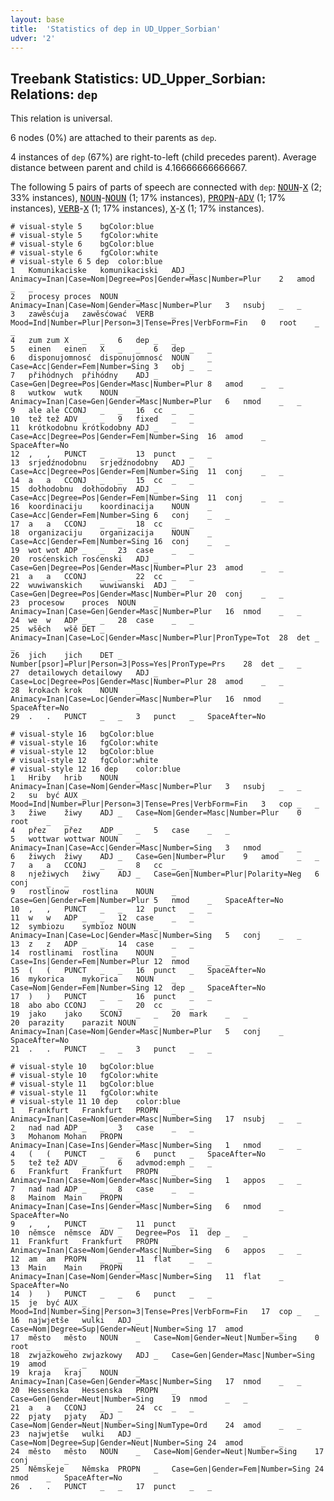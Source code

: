 ```yaml
---
layout: base
title:  'Statistics of dep in UD_Upper_Sorbian'
udver: '2'
---
```


## Treebank Statistics: UD_Upper_Sorbian: Relations: `dep`

This relation is universal.

6 nodes (0%) are attached to their parents as `dep`.

4 instances of `dep` (67%) are right-to-left (child precedes parent).
Average distance between parent and child is 4.16666666666667.

The following 5 pairs of parts of speech are connected with `dep`: <tt><a href="hsb-pos-NOUN.html">NOUN</a></tt>-<tt><a href="hsb-pos-X.html">X</a></tt> (2; 33% instances), <tt><a href="hsb-pos-NOUN.html">NOUN</a></tt>-<tt><a href="hsb-pos-NOUN.html">NOUN</a></tt> (1; 17% instances), <tt><a href="hsb-pos-PROPN.html">PROPN</a></tt>-<tt><a href="hsb-pos-ADV.html">ADV</a></tt> (1; 17% instances), <tt><a href="hsb-pos-VERB.html">VERB</a></tt>-<tt><a href="hsb-pos-X.html">X</a></tt> (1; 17% instances), <tt><a href="hsb-pos-X.html">X</a></tt>-<tt><a href="hsb-pos-X.html">X</a></tt> (1; 17% instances).


~~~ conllu
# visual-style 5	bgColor:blue
# visual-style 5	fgColor:white
# visual-style 6	bgColor:blue
# visual-style 6	fgColor:white
# visual-style 6 5 dep	color:blue
1	Komunikaciske	komunikaciski	ADJ	_	Animacy=Inan|Case=Nom|Degree=Pos|Gender=Masc|Number=Plur	2	amod	_	_
2	procesy	proces	NOUN	_	Animacy=Inan|Case=Nom|Gender=Masc|Number=Plur	3	nsubj	_	_
3	zawěsćuja	zawěsćować	VERB	_	Mood=Ind|Number=Plur|Person=3|Tense=Pres|VerbForm=Fin	0	root	_	_
4	zum	zum	X	_	_	6	dep	_	_
5	einen	einen	X	_	_	6	dep	_	_
6	disponujomnosć	disponujomnosć	NOUN	_	Case=Acc|Gender=Fem|Number=Sing	3	obj	_	_
7	přihódnych	přihódny	ADJ	_	Case=Gen|Degree=Pos|Gender=Masc|Number=Plur	8	amod	_	_
8	wutkow	wutk	NOUN	_	Animacy=Inan|Case=Gen|Gender=Masc|Number=Plur	6	nmod	_	_
9	ale	ale	CCONJ	_	_	16	cc	_	_
10	tež	tež	ADV	_	_	9	fixed	_	_
11	krótkodobnu	krótkodobny	ADJ	_	Case=Acc|Degree=Pos|Gender=Fem|Number=Sing	16	amod	_	SpaceAfter=No
12	,	,	PUNCT	_	_	13	punct	_	_
13	srjedźnodobnu	srjedźnodobny	ADJ	_	Case=Acc|Degree=Pos|Gender=Fem|Number=Sing	11	conj	_	_
14	a	a	CCONJ	_	_	15	cc	_	_
15	dołhodobnu	dołhodobny	ADJ	_	Case=Acc|Degree=Pos|Gender=Fem|Number=Sing	11	conj	_	_
16	koordinaciju	koordinacija	NOUN	_	Case=Acc|Gender=Fem|Number=Sing	6	conj	_	_
17	a	a	CCONJ	_	_	18	cc	_	_
18	organizaciju	organizacija	NOUN	_	Case=Acc|Gender=Fem|Number=Sing	16	conj	_	_
19	wot	wot	ADP	_	_	23	case	_	_
20	rosćenskich	rosćenski	ADJ	_	Case=Gen|Degree=Pos|Gender=Masc|Number=Plur	23	amod	_	_
21	a	a	CCONJ	_	_	22	cc	_	_
22	wuwiwanskich	wuwiwanski	ADJ	_	Case=Gen|Degree=Pos|Gender=Masc|Number=Plur	20	conj	_	_
23	procesow	proces	NOUN	_	Animacy=Inan|Case=Gen|Gender=Masc|Number=Plur	16	nmod	_	_
24	we	w	ADP	_	_	28	case	_	_
25	wšěch	wšě	DET	_	Animacy=Inan|Case=Loc|Gender=Masc|Number=Plur|PronType=Tot	28	det	_	_
26	jich	jich	DET	_	Number[psor]=Plur|Person=3|Poss=Yes|PronType=Prs	28	det	_	_
27	detailowych	detailowy	ADJ	_	Case=Loc|Degree=Pos|Gender=Masc|Number=Plur	28	amod	_	_
28	krokach	krok	NOUN	_	Animacy=Inan|Case=Loc|Gender=Masc|Number=Plur	16	nmod	_	SpaceAfter=No
29	.	.	PUNCT	_	_	3	punct	_	SpaceAfter=No

~~~


~~~ conllu
# visual-style 16	bgColor:blue
# visual-style 16	fgColor:white
# visual-style 12	bgColor:blue
# visual-style 12	fgColor:white
# visual-style 12 16 dep	color:blue
1	Hriby	hrib	NOUN	_	Animacy=Inan|Case=Nom|Gender=Masc|Number=Plur	3	nsubj	_	_
2	su	być	AUX	_	Mood=Ind|Number=Plur|Person=3|Tense=Pres|VerbForm=Fin	3	cop	_	_
3	žiwe	žiwy	ADJ	_	Case=Nom|Gender=Masc|Number=Plur	0	root	_	_
4	přez	přez	ADP	_	_	5	case	_	_
5	wottwar	wottwar	NOUN	_	Animacy=Inan|Case=Acc|Gender=Masc|Number=Sing	3	nmod	_	_
6	žiwych	žiwy	ADJ	_	Case=Gen|Number=Plur	9	amod	_	_
7	a	a	CCONJ	_	_	8	cc	_	_
8	nježiwych	žiwy	ADJ	_	Case=Gen|Number=Plur|Polarity=Neg	6	conj	_	_
9	rostlinow	rostlina	NOUN	_	Case=Gen|Gender=Fem|Number=Plur	5	nmod	_	SpaceAfter=No
10	,	,	PUNCT	_	_	12	punct	_	_
11	w	w	ADP	_	_	12	case	_	_
12	symbiozu	symbioz	NOUN	_	Animacy=Inan|Case=Loc|Gender=Masc|Number=Sing	5	conj	_	_
13	z	z	ADP	_	_	14	case	_	_
14	rostlinami	rostlina	NOUN	_	Case=Ins|Gender=Fem|Number=Plur	12	nmod	_	_
15	(	(	PUNCT	_	_	16	punct	_	SpaceAfter=No
16	mykorica	mykorica	NOUN	_	Case=Nom|Gender=Fem|Number=Sing	12	dep	_	SpaceAfter=No
17	)	)	PUNCT	_	_	16	punct	_	_
18	abo	abo	CCONJ	_	_	20	cc	_	_
19	jako	jako	SCONJ	_	_	20	mark	_	_
20	parazity	parazit	NOUN	_	Animacy=Inan|Case=Nom|Gender=Masc|Number=Plur	5	conj	_	SpaceAfter=No
21	.	.	PUNCT	_	_	3	punct	_	_

~~~


~~~ conllu
# visual-style 10	bgColor:blue
# visual-style 10	fgColor:white
# visual-style 11	bgColor:blue
# visual-style 11	fgColor:white
# visual-style 11 10 dep	color:blue
1	Frankfurt	Frankfurt	PROPN	_	Animacy=Inan|Case=Nom|Gender=Masc|Number=Sing	17	nsubj	_	_
2	nad	nad	ADP	_	_	3	case	_	_
3	Mohanom	Mohan	PROPN	_	Animacy=Inan|Case=Ins|Gender=Masc|Number=Sing	1	nmod	_	_
4	(	(	PUNCT	_	_	6	punct	_	SpaceAfter=No
5	tež	tež	ADV	_	_	6	advmod:emph	_	_
6	Frankfurt	Frankfurt	PROPN	_	Animacy=Inan|Case=Nom|Gender=Masc|Number=Sing	1	appos	_	_
7	nad	nad	ADP	_	_	8	case	_	_
8	Mainom	Main	PROPN	_	Animacy=Inan|Case=Ins|Gender=Masc|Number=Sing	6	nmod	_	SpaceAfter=No
9	,	,	PUNCT	_	_	11	punct	_	_
10	němsce	němsce	ADV	_	Degree=Pos	11	dep	_	_
11	Frankfurt	Frankfurt	PROPN	_	Animacy=Inan|Case=Nom|Gender=Masc|Number=Sing	6	appos	_	_
12	am	am	PROPN	_	_	11	flat	_	_
13	Main	Main	PROPN	_	Animacy=Inan|Case=Nom|Gender=Masc|Number=Sing	11	flat	_	SpaceAfter=No
14	)	)	PUNCT	_	_	6	punct	_	_
15	je	być	AUX	_	Mood=Ind|Number=Sing|Person=3|Tense=Pres|VerbForm=Fin	17	cop	_	_
16	najwjetše	wulki	ADJ	_	Case=Nom|Degree=Sup|Gender=Neut|Number=Sing	17	amod	_	_
17	město	město	NOUN	_	Case=Nom|Gender=Neut|Number=Sing	0	root	_	_
18	zwjazkoweho	zwjazkowy	ADJ	_	Case=Gen|Gender=Masc|Number=Sing	19	amod	_	_
19	kraja	kraj	NOUN	_	Animacy=Inan|Case=Gen|Gender=Masc|Number=Sing	17	nmod	_	_
20	Hessenska	Hessenska	PROPN	_	Case=Gen|Gender=Neut|Number=Sing	19	nmod	_	_
21	a	a	CCONJ	_	_	24	cc	_	_
22	pjaty	pjaty	ADJ	_	Case=Nom|Gender=Neut|Number=Sing|NumType=Ord	24	amod	_	_
23	najwjetše	wulki	ADJ	_	Case=Nom|Degree=Sup|Gender=Neut|Number=Sing	24	amod	_	_
24	město	město	NOUN	_	Case=Nom|Gender=Neut|Number=Sing	17	conj	_	_
25	Němskeje	Němska	PROPN	_	Case=Gen|Gender=Fem|Number=Sing	24	nmod	_	SpaceAfter=No
26	.	.	PUNCT	_	_	17	punct	_	_

~~~


